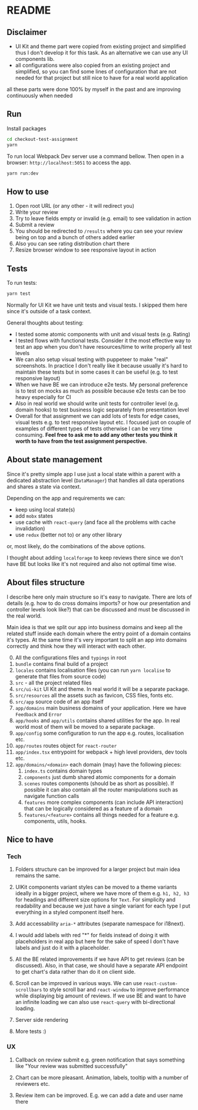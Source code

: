 # README

## Disclaimer

- UI Kit and theme part were copied from existing project and simplified thus I don't develop it for this task. As an alternative we can use any UI components lib.
- all configurations were also copied from an existing project and simplified, so you can find some lines of configuration that are not needed for that project but still nice to have for a real world application

all these parts were done 100% by myself in the past and are improving continuously when needed

## Run

Install packages

```bash
cd checkout-test-assignment
yarn
```

To run local Webpack Dev server use a command bellow. Then open in a browser: `http://localhost:5051` to access the app.

```bash
yarn run:dev
```

## How to use

1. Open root URL (or any other - it will redirect you)
2. Write your review
3. Try to leave fields empty or invalid (e.g. email) to see validation in action
4. Submit a review
5. You should be redirected to `/results` where you can see your review being on top and a bunch of others added earlier
6. Also you can see rating distribution chart there
7. Resize browser window to see responsive layout in action

## Tests

To run tests:

```bash
yarn test
```

Normally for UI Kit we have unit tests and visual tests. I skipped them here since it's outside of a task context.

General thoughts about testing:

- I tested some atomic components with unit and visual tests (e.g. Rating)
- I tested flows with functional tests. Consider it the most effective way to test an app when you don't have resources/time to write properly all test levels
- We can also setup visual testing with puppeteer to make "real" screenshots. In practice I don't really like it because usually it's hard to maintain these tests but in some cases it can be useful (e.g. to test responsive layout)
- When we have BE we can introduce e2e tests. My personal preference is to test on mocks as much as possible because e2e tests can be too heavy especially for CI
- Also in real world we should write unit tests for controller level (e.g. domain hooks) to test business logic separately from presentation level
- Overall for that assignment we can add lots of tests for edge cases, visual tests e.g. to test responsive layout etc. I focused just on couple of examples of different types of tests otherwise I can be very time consuming. **Feel free to ask me to add any other tests you think it worth to have from the test assignment perspective.**

## About state management

Since it's pretty simple app I use just a local state within a parent with a dedicated abstraction level (`DataManager`) that handles all data operations and shares a state via context.

Depending on the app and requirements we can:

- keep using local state(s)
- add `mobx` states
- use cache with `react-query` (and face all the problems with cache invalidation)
- use `redux` (better not to) or any other library

or, most likely, do the combinations of the above options.

I thought about adding `localforage` to keep reviews there since we don't have BE but looks like it's not required and also not optimal time wise.

## About files structure

I describe here only main structure so it's easy to navigate. There are lots of details (e.g. how to do cross domains imports? or how our presentation and controller levels look like?) that can be discussed and must be discussed in the real world.

Main idea is that we split our app into business domains and keep all the related stuff inside each domain where the entry point of a domain contains it's types. At the same time it's very important to split an app into domains correctly and think how they will interact with each other.

0. All the configurations files and `typings` in root
1. `bundle` contains final build of a project
2. `locales` contains localisation files (you can run `yarn localise` to generate that files from source code)
3. `src` - all the project related files
4. `src/ui-kit` UI Kit and theme. In real world it will be a separate package.
5. `src/resources` all the assets such as favicon, CSS files, fonts etc.
6. `src/app` source code of an app itself
7. `app/domains` main business domains of your application. Here we have `Feedback` and `Error`
8. `app/hooks` and `app/utils` contains shared utilities for the app. In real world most of them will be moved to a separate package.
9. `app/config` some configuration to run the app e.g. routes, localisation etc.
10. `app/routes` routes object for `react-router`
11. `app/index.tsx` entrypoint for webpack + high level providers, dev tools etc.
12. `app/domains/<domain>` each domain (may) have the following pieces:
	1. `index.ts` contains domain types
	2. `components` just dumb shared atomic components for a domain
	3. `scenes` routes components (should be as short as possible). If possible it can also contain all the router manipulations such as navigate function calls
	4. `features` more complex components (can include API interaction) that can be logically considered as a feature of a domain
	5. `features/<feature>` contains all things needed for a feature e.g. components, utils, hooks.

## Nice to have

### Tech

1. Folders structure can be improved for a larger project but main idea remains the same.

2. UIKit components variant styles can be moved to a theme variants ideally in a bigger project, where we have more of them e.g. `h1, h2, h3` for headings and different size options for `Text`. For simplicity and readability and because we just have a single variant for each type I put everything in a styled component itself here.

3. Add accessability `aria-*` attributes (separate namespace for i18next).

4. I would add labels with red "*" for fields instead of doing it with placeholders in real app but here for the sake of speed I don't have labels and just do it with a placeholder.

5. All the BE related improvements if we have API to get reviews (can be discussed). Also, in that case, we should have a separate API endpoint to get chart's data rather than do it on client side.

6. Scroll can be improved in various ways. We can use `react-custom-scrollbars` to style scroll bar and `react-window` to improve performance while displaying big amount of reviews. If we use BE and want to have an infinite loading we can also use `react-query` with bi-directional loading.

7. Server side rendering

8. More tests :)

### UX

1. Callback on review submit e.g. green notification that says something like "Your review was submitted successfully"

2. Chart can be more pleasant. Animation, labels, tooltip with a number of reviewers etc.

3. Review item can be improved. E.g. we can add a date and user name there
